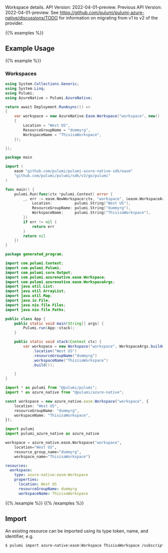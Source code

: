 Workspace details.
API Version: 2022-04-01-preview.
Previous API Version: 2022-04-01-preview. See https://github.com/pulumi/pulumi-azure-native/discussions/TODO for information on migrating from v1 to v2 of the provider.

{{% examples %}}
## Example Usage
{{% example %}}
### Workspaces
```csharp
using System.Collections.Generic;
using System.Linq;
using Pulumi;
using AzureNative = Pulumi.AzureNative;

return await Deployment.RunAsync(() => 
{
    var workspace = new AzureNative.Easm.Workspace("workspace", new()
    {
        Location = "West US",
        ResourceGroupName = "dummyrg",
        WorkspaceName = "ThisisaWorkspace",
    });

});


```

```go
package main

import (
	easm "github.com/pulumi/pulumi-azure-native-sdk/easm"
	"github.com/pulumi/pulumi/sdk/v3/go/pulumi"
)

func main() {
	pulumi.Run(func(ctx *pulumi.Context) error {
		_, err := easm.NewWorkspace(ctx, "workspace", &easm.WorkspaceArgs{
			Location:          pulumi.String("West US"),
			ResourceGroupName: pulumi.String("dummyrg"),
			WorkspaceName:     pulumi.String("ThisisaWorkspace"),
		})
		if err != nil {
			return err
		}
		return nil
	})
}

```

```java
package generated_program;

import com.pulumi.Context;
import com.pulumi.Pulumi;
import com.pulumi.core.Output;
import com.pulumi.azurenative.easm.Workspace;
import com.pulumi.azurenative.easm.WorkspaceArgs;
import java.util.List;
import java.util.ArrayList;
import java.util.Map;
import java.io.File;
import java.nio.file.Files;
import java.nio.file.Paths;

public class App {
    public static void main(String[] args) {
        Pulumi.run(App::stack);
    }

    public static void stack(Context ctx) {
        var workspace = new Workspace("workspace", WorkspaceArgs.builder()        
            .location("West US")
            .resourceGroupName("dummyrg")
            .workspaceName("ThisisaWorkspace")
            .build());

    }
}

```

```typescript
import * as pulumi from "@pulumi/pulumi";
import * as azure_native from "@pulumi/azure-native";

const workspace = new azure_native.easm.Workspace("workspace", {
    location: "West US",
    resourceGroupName: "dummyrg",
    workspaceName: "ThisisaWorkspace",
});

```

```python
import pulumi
import pulumi_azure_native as azure_native

workspace = azure_native.easm.Workspace("workspace",
    location="West US",
    resource_group_name="dummyrg",
    workspace_name="ThisisaWorkspace")

```

```yaml
resources:
  workspace:
    type: azure-native:easm:Workspace
    properties:
      location: West US
      resourceGroupName: dummyrg
      workspaceName: ThisisaWorkspace

```

{{% /example %}}
{{% /examples %}}

## Import

An existing resource can be imported using its type token, name, and identifier, e.g.

```sh
$ pulumi import azure-native:easm:Workspace ThisisaWorkspace /subscriptions/00000000-0000-0000-0000-000000000000/resourcegroups/dummyrg/providers/Microsoft.Easm/workspaces/ThisisaWorkspace 
```

